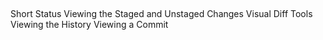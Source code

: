 ##


Short Status
Viewing the Staged and Unstaged Changes 
Visual Diff Tools
Viewing the History
Viewing a Commit
